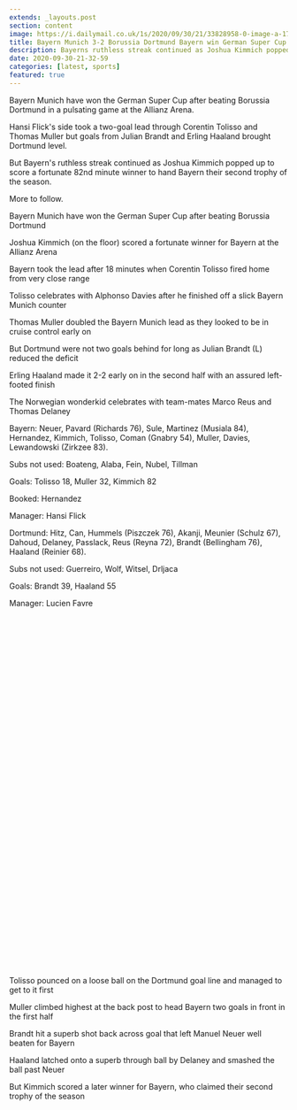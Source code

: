 ```yaml
---
extends: _layouts.post
section: content
image: https://i.dailymail.co.uk/1s/2020/09/30/21/33828958-0-image-a-17_1601497132400.jpg 
title: Bayern Munich 3-2 Borussia Dortmund Bayern win German Super Cup 
description: Bayerns ruthless streak continued as Joshua Kimmich popped up to score a fortunate 82nd minute winner to hand Bayern their second trophy of the season. 
date: 2020-09-30-21-32-59 
categories: [latest, sports] 
featured: true 
--- 
```

Bayern Munich have won the German Super Cup after beating Borussia Dortmund in a pulsating game at the Allianz Arena.

Hansi Flick's side took a two-goal lead through Corentin Tolisso and Thomas Muller but goals from Julian Brandt and Erling Haaland brought Dortmund level.

But Bayern's ruthless streak continued as Joshua Kimmich popped up to score a fortunate 82nd minute winner to hand Bayern their second trophy of the season.  

More to follow. 

Bayern Munich have won the German Super Cup after beating Borussia Dortmund

Joshua Kimmich (on the floor) scored a fortunate winner for Bayern at the Allianz Arena

Bayern took the lead after 18 minutes when Corentin Tolisso fired home from very close range

Tolisso celebrates with Alphonso Davies after he finished off a slick Bayern Munich counter

Thomas Muller doubled the Bayern Munich lead as they looked to be in cruise control early on

But Dortmund were not two goals behind for long as Julian Brandt (L) reduced the deficit

Erling Haaland made it 2-2 early on in the second half with an assured left-footed finish

The Norwegian wonderkid celebrates with team-mates Marco Reus and Thomas Delaney

Bayern: Neuer, Pavard (Richards 76), Sule, Martinez (Musiala 84), Hernandez, Kimmich, Tolisso, Coman (Gnabry 54), Muller, Davies, Lewandowski (Zirkzee 83).

Subs not used: Boateng, Alaba, Fein, Nubel, Tillman

Goals: Tolisso 18, Muller 32, Kimmich 82

Booked: Hernandez

Manager: Hansi Flick

Dortmund: Hitz, Can, Hummels (Piszczek 76), Akanji, Meunier (Schulz 67), Dahoud, Delaney, Passlack, Reus (Reyna 72), Brandt (Bellingham 76), Haaland (Reinier 68).

Subs not used: Guerreiro, Wolf, Witsel, Drljaca

Goals: Brandt 39, Haaland 55 

Manager: Lucien Favre 



 

 

 

 

 

 

 

 

 

 

 

 

 

 

 

 

 

 

 

 

 

Tolisso pounced on a loose ball on the Dortmund goal line and managed to get to it first

Muller climbed highest at the back post to head Bayern two goals in front in the first half

Brandt hit a superb shot back across goal that left Manuel Neuer well beaten for Bayern

Haaland latched onto a superb through ball by Delaney and smashed the ball past Neuer

But Kimmich scored a later winner for Bayern, who claimed their second trophy of the season

